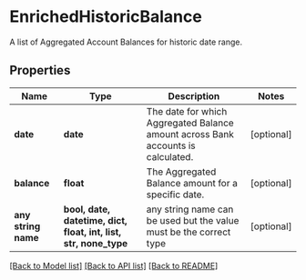 # EnrichedHistoricBalance

A list of Aggregated Account Balances for historic date range.

## Properties
Name | Type | Description | Notes
------------ | ------------- | ------------- | -------------
**date** | **date** | The date for which Aggregated Balance amount across Bank accounts is calculated. | [optional] 
**balance** | **float** | The Aggregated Balance amount for a specific date. | [optional] 
**any string name** | **bool, date, datetime, dict, float, int, list, str, none_type** | any string name can be used but the value must be the correct type | [optional]

[[Back to Model list]](../README.md#documentation-for-models) [[Back to API list]](../README.md#documentation-for-api-endpoints) [[Back to README]](../README.md)


